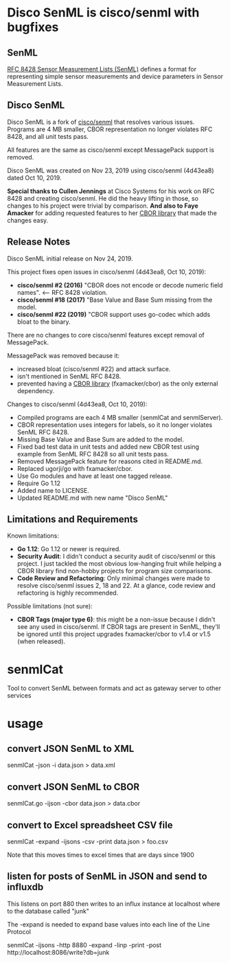 # Disco SenML is cisco/senml with bugfixes

## SenML
[RFC 8428 Sensor Measurement Lists (SenML)](https://tools.ietf.org/html/rfc8428) defines a format for representing simple sensor measurements and device parameters in Sensor Measurement Lists.  

## Disco SenML
Disco SenML is a fork of [cisco/senml](https://github.com/cisco/senml) that resolves various issues.  Programs are 4 MB smaller, CBOR representation no longer violates RFC 8428, and all unit tests pass. 

All features are the same as cisco/senml except MessagePack support is removed.

Disco SenML was created on Nov 23, 2019 using cisco/senml (4d43ea8) dated Oct 10, 2019.

__Special thanks to Cullen Jennings__ at Cisco Systems for his work on RFC 8428 and creating cisco/senml. He did the heavy lifting in those, so changes to his project were trivial by comparison. __And also to Faye Amacker__ for adding requested features to her [CBOR library](https://github.com/fxamacker/cbor) that made the changes easy.

## Release Notes
Disco SenML initial release on Nov 24, 2019.

This project fixes open issues in cisco/senml (4d43ea8, Oct 10, 2019):
* __cisco/senml #2 (2016)__ "CBOR does not encode or decode numeric field names". <-- RFC 8428 violation.
* __cisco/senml #18 (2017)__ "Base Value and Base Sum missing from the model.
* __cisco/senml #22 (2019)__ "CBOR support uses go-codec which adds bloat to the binary.

There are no changes to core cisco/senml features except removal of MessagePack.

MessagePack was removed because it:
* increased bloat (cisco/senml #22) and attack surface.
* isn't mentioned in SenML RFC 8428.
* prevented having a [CBOR library](https://github.com/fxamacker/cbor) (fxamacker/cbor) as the only external dependency.

Changes to cisco/senml (4d43ea8, Oct 10, 2019):
* Compiled programs are each 4 MB smaller (senmlCat and senmlServer).
* CBOR representation uses integers for labels, so it no longer violates SenML RFC 8428.
* Missing Base Value and Base Sum are added to the model.
* Fixed bad test data in unit tests and added new CBOR test using example from
  SenML RFC 8428 so all unit tests pass.
* Removed MessagePack feature for reasons cited in README.md.
* Replaced ugorji/go with fxamacker/cbor.
* Use Go modules and have at least one tagged release.
* Require Go 1.12
* Added name to LICENSE.
* Updated README.md with new name "Disco SenML"

## Limitations and Requirements
Known limitations:
* __Go 1.12__: Go 1.12 or newer is required.
* __Security Audit__: I didn't conduct a security audit of cisco/senml or this project.  I just tackled the most obvious low-hanging fruit while helping a CBOR library find non-hobby projects for program size comparisons.
* __Code Review and Refactoring__:  Only minimal changes were made to resolve cisco/senml issues 2, 18 and 22.  At a glance, code review and refactoring is highly recommended.

Possible limitations (not sure):
* __CBOR Tags (major type 6)__:  this might be a non-issue because I didn't see any used in cisco/senml.  If CBOR tags are present in SenML, they'll be ignored until this project upgrades fxamacker/cbor to v1.4 or v1.5 (when released).

# senmlCat
Tool to convert SenML between formats and act as gateway server to other services

# usage

## convert JSON SenML to XML 
senmlCat -json -i data.json > data.xml

## convert JSON SenML to CBOR
senmlCat.go -ijson -cbor data.json > data.cbor 

## convert to Excel spreadsheet CSV file
senmlCat -expand -ijsons -csv -print data.json > foo.csv

Note that this moves times to excel times that are days since 1900

## listen for posts of SenML in JSON and send to influxdb

This listens on port 880 then writes to an influx instance at localhost where to
the database called "junk"

The -expand is needed to expand base values into each line of the Line Protocol

senmlCat -ijsons -http 8880 -expand -linp -print -post http://localhost:8086/write?db=junk
